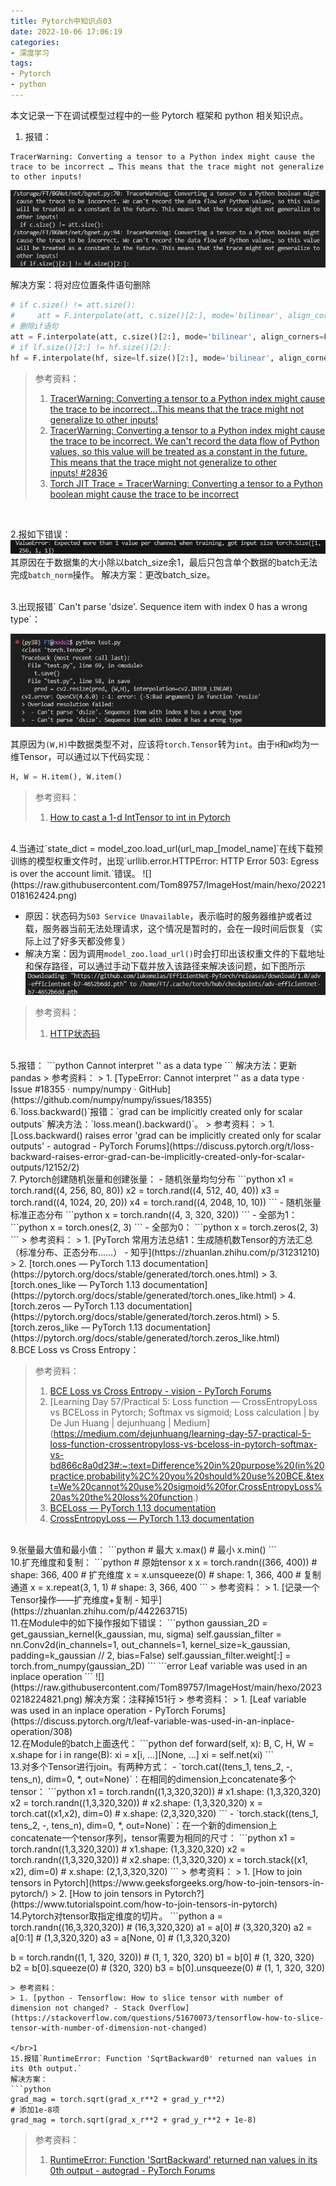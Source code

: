 ```yaml
---
title: Pytorch中知识点03
date: 2022-10-06 17:06:19
categories:
- 深度学习
tags:
- Pytorch
- python
---
```


本文记录一下在调试模型过程中的一些 Pytorch 框架和 python 相关知识点。
<!--more-->

1. 报错：
```
TracerWarning: Converting a tensor to a Python index might cause the trace to be incorrect … This means that the trace might not generalize to other inputs!
```
![](https://raw.githubusercontent.com/Tom89757/ImageHost/main/hexo/20221011160635.png)

解决方案：将对应位置条件语句删除
```python
# if c.size() != att.size():
#     att = F.interpolate(att, c.size()[2:], mode='bilinear', align_corners=False)
# 删除if语句
att = F.interpolate(att, c.size()[2:], mode='bilinear', align_corners=False)
# if lf.size()[2:] != hf.size()[2:]:
hf = F.interpolate(hf, size=lf.size()[2:], mode='bilinear', align_corners=False)
```

> 参考资料：
> 1. [TracerWarning: Converting a tensor to a Python index might cause the trace to be incorrect…This means that the trace might not generalize to other inputs!](https://discuss.pytorch.org/t/tracerwarning-converting-a-tensor-to-a-python-index-might-cause-the-trace-to-be-incorrect-this-means-that-the-trace-might-not-generalize-to-other-inputs/42282)
> 2. [TracerWarning: Converting a tensor to a Python index might cause the trace to be incorrect. We can't record the data flow of Python values, so this value will be treated as a constant in the future. This means that the trace might not generalize to other inputs! #2836](https://github.com/onnx/onnx/issues/2836)
> 3. [Torch JIT Trace = TracerWarning: Converting a tensor to a Python boolean might cause the trace to be incorrect](https://stackoverflow.com/questions/66746307/torch-jit-trace-tracerwarning-converting-a-tensor-to-a-python-boolean-might-c)

</br>

2.报如下错误：
![](https://raw.githubusercontent.com/Tom89757/ImageHost/main/hexo/20221006184108.png)
其原因在于数据集的大小除以batch_size余1，最后只包含单个数据的batch无法完成`batch_norm`操作。
解决方案：更改batch_size。

</br>
3.出现报错` Can't parse 'dsize'. Sequence item with index 0 has a wrong type`：

![](https://raw.githubusercontent.com/Tom89757/ImageHost/main/hexo/20221010164417.png)

其原因为`(W,H)`中数据类型不对，应该将`torch.Tensor`转为`int`。由于`H`和`W`均为一维Tensor，可以通过以下代码实现：
```python
H, W = H.item(), W.item()
```
> 参考资料：
> 1. [How to cast a 1-d IntTensor to int in Pytorch](https://stackoverflow.com/questions/47588682/how-to-cast-a-1-d-inttensor-to-int-in-pytorch)

</br>
4.当通过`state_dict = model_zoo.load_url(url_map_[model_name]`在线下载预训练的模型权重文件时，出现`urllib.error.HTTPError: HTTP Error 503: Egress is over the account limit.`错误。
![](https://raw.githubusercontent.com/Tom89757/ImageHost/main/hexo/20221018162424.png)

- 原因：状态码为`503 Service Unavailable`，表示临时的服务器维护或者过载，服务器当前无法处理请求，这个情况是暂时的，会在一段时间后恢复（实际上过了好多天都没修复）
- 解决方案：因为调用`model_zoo.load_url()`时会打印出该权重文件的下载地址和保存路径，可以通过手动下载并放入该路径来解决该问题，如下图所示
![](https://raw.githubusercontent.com/Tom89757/ImageHost/main/hexo/20221018162553.png)

> 参考资料：
> 1. [HTTP状态码](https://zh.m.wikipedia.org/zh/HTTP%E7%8A%B6%E6%80%81%E7%A0%81)

</br>
5.报错：
```python
Cannot interpret '<attribute 'dtype' of 'numpy.generic' objects>' as a data type
```
解决方法：更新pandas
> 参考资料：
> 1. [TypeError: Cannot interpret '<attribute 'dtype' of 'numpy.generic' objects>' as a data type · Issue #18355 · numpy/numpy · GitHub](https://github.com/numpy/numpy/issues/18355)


</br>
6.`loss.backward()`报错：`grad can be implicitly created only for scalar outputs`
解决方法：`loss.mean().backward()`。
> 参考资料：
> 1. [Loss.backward() raises error 'grad can be implicitly created only for scalar outputs' - autograd - PyTorch Forums](https://discuss.pytorch.org/t/loss-backward-raises-error-grad-can-be-implicitly-created-only-for-scalar-outputs/12152/2)


</br>
7. Pytorch创建随机张量和创建张量：
- 随机张量均匀分布
```python
x1 = torch.rand((4, 256, 80, 80))
x2 = torch.rand((4, 512, 40, 40))
x3 = torch.rand((4, 1024, 20, 20))
x4 = torch.rand((4, 2048, 10, 10))
```
- 随机张量标准正态分布
```python
x = torch.randn((4, 3, 320, 320))
```
- 全部为1：
```python
x = torch.ones(2, 3)
```
- 全部为0：
```python
x = torch.zeros(2, 3)
```
> 参考资料：
> 1. [PyTorch 常用方法总结1：生成随机数Tensor的方法汇总（标准分布、正态分布……） - 知乎](https://zhuanlan.zhihu.com/p/31231210)
> 2. [torch.ones — PyTorch 1.13 documentation](https://pytorch.org/docs/stable/generated/torch.ones.html)
> 3. [torch.ones_like — PyTorch 1.13 documentation](https://pytorch.org/docs/stable/generated/torch.ones_like.html)
> 4. [torch.zeros — PyTorch 1.13 documentation](https://pytorch.org/docs/stable/generated/torch.zeros.html)
> 5. [torch.zeros_like — PyTorch 1.13 documentation](https://pytorch.org/docs/stable/generated/torch.zeros_like.html)


</br>
8.BCE Loss vs Cross Entropy：

> 参考资料：
> 1. [BCE Loss vs Cross Entropy - vision - PyTorch Forums](https://discuss.pytorch.org/t/bce-loss-vs-cross-entropy/97437)
> 2. [Learning Day 57/Practical 5: Loss function — CrossEntropyLoss vs BCELoss in Pytorch; Softmax vs sigmoid; Loss calculation | by De Jun Huang | dejunhuang | Medium](https://medium.com/dejunhuang/learning-day-57-practical-5-loss-function-crossentropyloss-vs-bceloss-in-pytorch-softmax-vs-bd866c8a0d23#:~:text=Difference%20in%20purpose%20(in%20practice,probability%2C%20you%20should%20use%20BCE.&text=We%20cannot%20use%20sigmoid%20for,CrossEntropyLoss%20as%20the%20loss%20function.)
> 3. [BCELoss — PyTorch 1.13 documentation](https://pytorch.org/docs/stable/generated/torch.nn.BCELoss.html)
> 4. [CrossEntropyLoss — PyTorch 1.13 documentation](https://pytorch.org/docs/stable/generated/torch.nn.CrossEntropyLoss.html)

</br>
9.张量最大值和最小值：
```python
# 最大
x.max()
# 最小
x.min()
```

</br>
10.扩充维度和复制：
```python
# 原始tensor x
x = torch.randn((366, 400)) # shape: 366, 400
# 扩充维度
x = x.unsqueeze(0) # shape: 1, 366, 400
# 复制通道
x = x.repeat(3, 1, 1) # shape: 3, 366, 400
```
> 参考资料：
> 1. [记录一个Tensor操作——扩充维度+复制 - 知乎](https://zhuanlan.zhihu.com/p/442263715)

</br>
11.在Module中的如下操作报如下错误：
```python
gaussian_2D = get_gaussian_kernel(k_gaussian, mu, sigma)
        self.gaussian_filter = nn.Conv2d(in_channels=1,
                                         out_channels=1,
                                         kernel_size=k_gaussian,
                                         padding=k_gaussian // 2,
                                         bias=False)
self.gaussian_filter.weight[:] = torch.from_numpy(gaussian_2D)
```
```error
Leaf variable was used in an inplace operation
```
![](https://raw.githubusercontent.com/Tom89757/ImageHost/main/hexo/20230218224821.png)
解决方案：注释掉151行
> 参考资料：
> 1. [Leaf variable was used in an inplace operation - PyTorch Forums](https://discuss.pytorch.org/t/leaf-variable-was-used-in-an-inplace-operation/308)

</br>
12.在Module的batch上面迭代：
```python
def forward(self, x):
	B, C, H, W = x.shape
	for i in range(B):
		xi = x[i, ...][None, ...]
		xi = self.net(xi)
```

</br>
13.对多个Tensor进行join。有两种方式：
- `torch.cat((tens_1, tens_2, -, tens_n), dim=0, *, out=None)`：在相同的dimension上concatenate多个tensor：
```python
x1 = torch.randn((1,3,320,320)) # x1.shape: (1,3,320,320)
x2 = torch.randn((1,3,320,320)) # x2.shape: (1,3,320,320)
x = torch.cat((x1,x2), dim=0) # x.shape: (2,3,320,320)
```
- `torch.stack((tens_1, tens_2, -, tens_n), dim=0, *, out=None)`：在一个新的dimension上concatenate一个tensor序列，tensor需要为相同的尺寸：
```python
x1 = torch.randn((1,3,320,320)) # x1.shape: (1,3,320,320)
x2 = torch.randn((1,3,320,320)) # x2.shape: (1,3,320,320)
x = torch.stack((x1, x2), dim=0) # x.shape: (2,1,3,320,320)
```
> 参考资料：
> 1. [How to join tensors in Pytorch](https://www.geeksforgeeks.org/how-to-join-tensors-in-pytorch/)
> 2. [How to join tensors in Pytorch?](https://www.tutorialspoint.com/how-to-join-tensors-in-pytorch) 

</br>
14.Pytorch对tensor取指定维度的切片。
```python
a = torch.randn((16,3,320,320)) # (16,3,320,320)
a1 = a[0] # (3,320,320)
a2 = a[0:1] # (1,3,320,320)
a3 = a[None, 0] # (1,3,320,320)

b = torch.randn((1, 1, 320, 320)) # (1, 1, 320, 320)
b1 = b[0] # (1, 320, 320)
b2 = b[0].squeeze(0) # (320, 320)
b3 = b[0].unsqueeze(0) # (1, 1, 320, 320)
```
> 参考资料：
> 1. [python - Tensorflow: How to slice tensor with number of dimension not changed? - Stack Overflow](https://stackoverflow.com/questions/51670073/tensorflow-how-to-slice-tensor-with-number-of-dimension-not-changed)

</br>1
15.报错`RuntimeError: Function 'SqrtBackward0' returned nan values in its 0th output.`
解决方案：
```python
grad_mag = torch.sqrt(grad_x_r**2 + grad_y_r**2)
# 添加1e-8项
grad_mag = torch.sqrt(grad_x_r**2 + grad_y_r**2 + 1e-8)
```
> 参考资料：
> 1. [RuntimeError: Function 'SqrtBackward' returned nan values in its 0th output - autograd - PyTorch Forums](https://discuss.pytorch.org/t/runtimeerror-function-sqrtbackward-returned-nan-values-in-its-0th-output/48702/5)